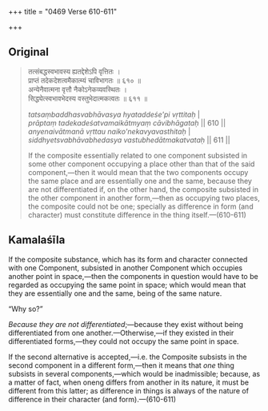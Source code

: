 +++
title = "0469 Verse 610-611"

+++
## Original 
>
> तत्संबद्धस्वभावस्य ह्यतद्देशेऽपि वृत्तितः ।  
> प्राप्तं तदेकदेशत्वमैकात्म्यं चाविभागतः ॥ ६१० ॥  
> अन्येनैवात्मना वृत्तौ नैकोऽनेकव्यवस्थितः ।  
> सिद्ध्येत्स्वभावभेदस्य वस्तुभेदात्मकत्वतः ॥ ६११ ॥ 
>
> *tatsaṃbaddhasvabhāvasya hyataddeśe'pi vṛttitaḥ* \|  
> *prāptaṃ tadekadeśatvamaikātmyaṃ cāvibhāgataḥ* \|\| 610 \|\|  
> *anyenaivātmanā vṛttau naiko'nekavyavasthitaḥ* \|  
> *siddhyetsvabhāvabhedasya vastubhedātmakatvataḥ* \|\| 611 \|\| 
>
> If the composite essentially related to one component subsisted in some other component occupying a place other than that of the said component,—then it would mean that the two components occupy the same place and are essentially one and the same, because they are not differentiated if, on the other hand, the composite subsisted in the other component in another form,—then as occupying two places, the composite could not be one; specially as difference in form (and character) must constitute difference in the thing itself.—(610-611)



## Kamalaśīla

If the composite substance, which has its form and character connected with one Component, subsisted in another Component which occupies another point in space,—then the components in question would have to be regarded as occupying the same point in space; which would mean that they are essentially one and the same, being of the same nature.

“Why so?”

*Because they are not differentiated*;—because they exist without being differentiated from one another.—Otherwise,—if they existed in their differentiated forms,—they could not occupy the same point in space.

If the second alternative is accepted,—i.e. the Composite subsists in the second component in a different form,—then it means that *one* thing subsists in several components,—which would be inadmissible; because, as a matter of fact, when oneng differs from another in its nature, it must be different from this latter; as difference in things is always of the nature of difference in their character (and form).—(610-611)


